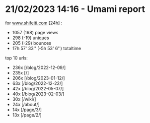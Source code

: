 # 21/02/2023 14:16 - Umami report
for www.shifeiti.com [24h] :

 - 1057 (168) page views
 - 298 (-19) uniques
 - 205 (-29) bounces
 - 17h 57' 33'' (-5h 53' 6'') totaltime


top 10 urls:
 - 236x [/blog/2022-12-09/]
 - 235x [/]
 - 206x [/blog/2023-01-12/]
 - 63x [/blog/2022-12-22/]
 - 42x [/blog/2022-05-07/]
 - 40x [/blog/2023-02-03/]
 - 30x [/wiki/]
 - 24x [/about/]
 - 14x [/page/3/]
 - 13x [/page/2/]


